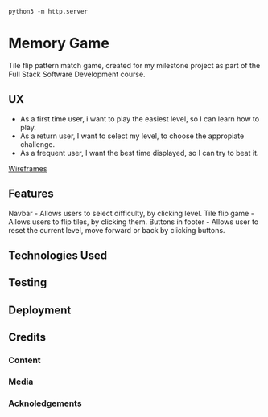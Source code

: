 `python3 -m http.server`

# Memory Game

Tile flip pattern match game, created for my milestone project as part of the Full Stack Software Development course.

## UX

* As a first time user, i want to play the easiest level, so I can learn how to play.
* As a return user, I want to select my level, to choose the appropiate challenge.
* As a frequent user, I want the best time displayed, so I can try to beat it. 

[Wireframes](/workspace/milestone-2-memoryGame/wireframes)

## Features

Navbar - Allows users to select difficulty, by clicking level.
Tile flip game -  Allows users to flip tiles, by clicking them.
Buttons in footer - Allows user to reset the current level, move forward or back by clicking buttons.

## Technologies Used


## Testing


## Deployment


## Credits


### Content

### Media

### Acknoledgements
